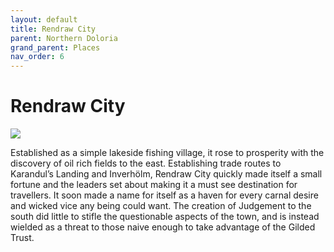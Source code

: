```yaml
---
layout: default
title: Rendraw City
parent: Northern Doloria
grand_parent: Places
nav_order: 6
---
```


# Rendraw City

![](/doloria/img/rendraw.jpg)

Established as a simple lakeside fishing village, it rose to prosperity with the discovery of oil rich fields to the east. Establishing trade routes to Karandul’s Landing and Inverhölm, Rendraw City quickly made itself a small fortune and the leaders set about making it a must see destination for travellers. It soon made a name for itself as a haven for every carnal desire and wicked vice any being could want. The creation of Judgement to the south did little to stifle the questionable aspects of the town, and is instead wielded as a threat to those naive enough to take advantage of the Gilded Trust.